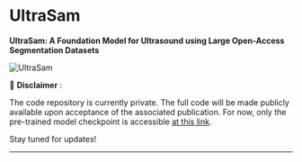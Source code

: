 # UltraSam

**UltraSam: A Foundation Model for Ultrasound using Large Open-Access Segmentation Datasets**

![UltraSam](./assets/UltraSam_main.png)

🚨  **Disclaimer** :

The code repository is currently private. The full code will be made publicly available upon acceptance of the associated publication. For now, only the pre-trained model checkpoint is accessible [at this link](https://s3.unistra.fr/camma_public/github/ultrasam/UltraSam.pth).

Stay tuned for updates!

---

